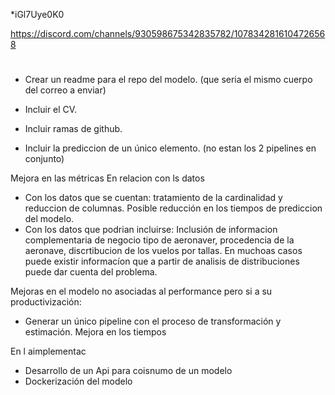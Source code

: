 *iGl7Uye0K0


https://discord.com/channels/930598675342835782/1078342816104726568

# 

- Crear un readme para el repo del modelo. (que seria el mismo cuerpo del correo a enviar)
- Incluir el CV.
- Incluir ramas de github.

- Incluir la prediccion de un único elemento. (no estan los 2 pipelines en conjunto)





Mejora en las métricas
En relacion con ls datos
- Con los datos que se cuentan: tratamiento de la cardinalidad y reduccion de columnas. Posible reducción en los tiempos de prediccion del modelo.
- Con los datos que podrian incluirse: Inclusión de informacion complementaria de negocio tipo de aeronaver, procedencia de la aeronave, discrtibucion de los vuelos por tallas. En muchoas casos puede existir informacíon que a partir de analisis de distribuciones puede dar cuenta del problema.

Mejoras en el modelo no asociadas al performance pero si a su productivización: 
- Generar un único pipeline con el proceso de transformación y estimación.
Mejora en los tiempos


En l aimplementac
- Desarrollo de un Api para coisnumo de un modelo
- Dockerización del modelo

